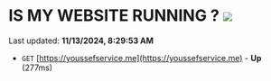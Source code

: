 # IS MY WEBSITE RUNNING ? [![](https://img.shields.io/static/v1?label=Sponsor&message=%E2%9D%A4&logo=GitHub&color=%23fe8e86)](https://github.com/sponsors/Youssef-Lehmam)

Last updated: **11/13/2024, 8:29:53 AM**

- `GET` [https://youssefservice.me](https://youssefservice.me) - **Up** (277ms)
